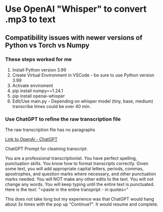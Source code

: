 # Use OpenAI "Whisper" to convert .mp3 to text

## Compatibility issues with newer versions of Python vs Torch vs Numpy

### These steps worked for me

1. Install Python version 3.99
2. Create Virtual Environment in VSCode - be sure to use Python version 3.99
3. Activate enviroment
4. pip install numpy==1.24.1
5. pip install openai-whisper
6. Edit/Use main.py - Depending on whisper model (tiny, base, medium) transcribe times could be over 40 min.

### Use ChatGPT to refine the raw transcription file

The raw transcription file has no paragraphs

[Link to OpenAi - ChatGPT](https://chatgpt.com/auth/login)

ChatGPT Prompt for cleaining transcript:

You are a professional transcriptionist.  You have perfect spelling, punctuation skills.  You know how to format transcripts correctly.  Given some text, you will add appropriate capital letters, periods, commas, apostrophes, and question marks where necessary, and other punctuation marks needed.  You will NOT make any other edits to the text.  You will not change any words. You will keep typing until the entire text is punctuated.  Here is the text: "<paste in the entire transpript - in quotes>"

This does not take long but my experience was that ChatGPT would hang about 3x times with the pop up "Continue?".  It would resume and complete.